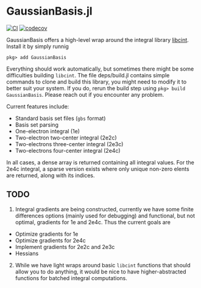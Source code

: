# GaussianBasis.jl
[![CI](https://github.com/FermiQC/GaussianBasis.jl/actions/workflows/CI.yml/badge.svg)](https://github.com/FermiQC/GaussianBasis.jl/actions/workflows/CI.yml)
[![codecov](https://codecov.io/gh/FermiQC/GaussianBasis.jl/branch/master/graph/badge.svg?token=JNouJPwoHm)](https://codecov.io/gh/FermiQC/GaussianBasis.jl)

GaussianBasis offers a high-level wrap around the integral library [libcint](https://github.com/sunqm/libcint). Install it by simply runnig

```
pkg> add GaussianBasis
```

Everything should work automatically, but sometimes there might be some difficulties building `libcint`. The file deps/build.jl contains simple commands to clone and build this library, you might need to modify it to better suit your system. If you do, rerun the build step using `pkg> build GaussianBasis`. Please reach out if you encounter any problem.

Current features include:

- Standard basis set files (`gbs` format)
- Basis set parsing 
- One-electron integral (1e)
- Two-electron two-center integral (2e2c)
- Two-electrons three-center integral (2e3c)
- Two-electrons four-center integral (2e4c)

In all cases, a dense array is returned containing all integral values. For the 2e4c integral, a sparse version exists where only unique non-zero elents are returned, along with its indices. 

## TODO

1) Integral gradients are being constructed, currently we have some finite differences options (mainly used for debugging) and functional, but not optimal, gradients for 1e and 2e4c. Thus the current goals are

- Optimize gradients for 1e
- Optimize gradients for 2e4c
- Implement gradients for 2e2c and 2e3c
- Hessians

2) While we have light wraps around basic `libcint` functions that should allow you to do anything, it would be nice to have higher-abstracted functions for batched integral computations.
